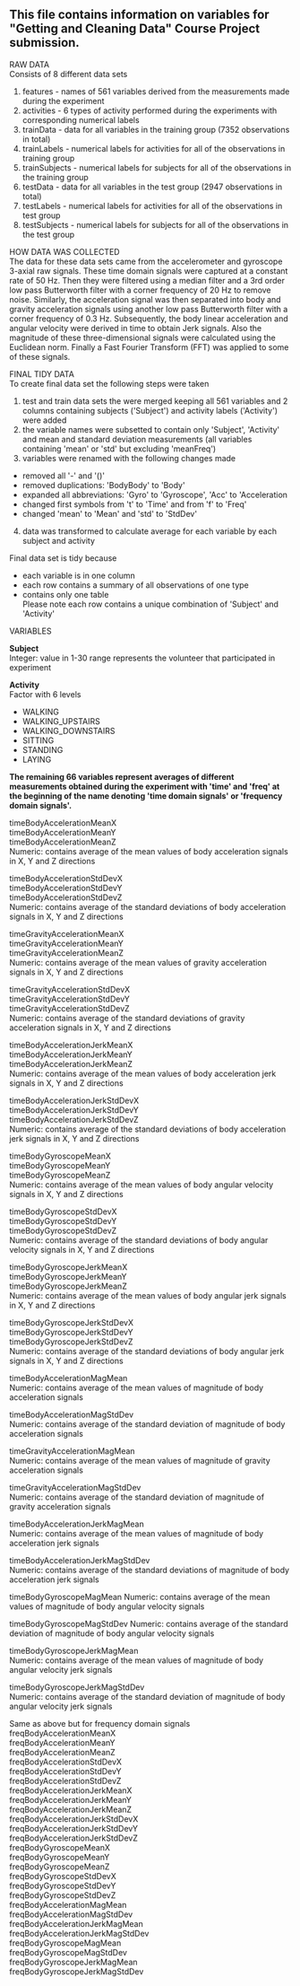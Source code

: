 ## This file contains information on variables for "Getting and Cleaning Data" Course Project submission.

RAW DATA  
Consists of 8 different data sets  
1. features - names of 561 variables derived from the measurements made during the experiment  
2. activities - 6 types of activity performed during the experiments with corresponding numerical labels    
3. trainData - data for all variables in the training group (7352 observations in total)  
4. trainLabels - numerical labels for activities for all of the observations in training group  
5. trainSubjects - numerical labels for subjects for all of the observations in the training group  
6. testData - data for all variables in the test group (2947 observations in total)  
7. testLabels - numerical labels for activities for all of the observations in test group  
8. testSubjects - numerical labels for subjects for all of the observations in the test group    

HOW DATA WAS COLLECTED   
The data for these data sets came from the accelerometer and gyroscope 3-axial raw signals. These time domain signals were captured at a constant rate of 50 Hz. Then they were filtered using a median filter and a 3rd order low pass Butterworth filter with a corner frequency of 20 Hz to remove noise. Similarly, the acceleration signal was then separated into body and gravity acceleration signals using another low pass Butterworth filter with a corner frequency of 0.3 Hz. Subsequently, the body linear acceleration and angular velocity were derived in time to obtain Jerk signals. Also the magnitude of these three-dimensional signals were calculated using the Euclidean norm. Finally a Fast Fourier Transform (FFT) was applied to some of these signals.  

FINAL TIDY DATA   
To create final data set the following steps were taken    
1. test and train data sets the were merged keeping all 561 variables and 2 columns containing subjects ('Subject') and activity labels ('Activity') were added  
2. the variable names were subsetted to contain only 'Subject', 'Activity' and mean and standard deviation measurements (all variables containing
'mean' or 'std' but excluding 'meanFreq')  
3. variables were renamed with the following changes made 
* removed all '-' and '()'
* removed duplications: 'BodyBody' to 'Body'
* expanded all abbreviations: 'Gyro' to 'Gyroscope', 'Acc' to 'Acceleration
* changed first symbols from 't' to 'Time' and from 'f' to 'Freq' 
* changed 'mean' to 'Mean' and 'std' to 'StdDev'
4. data was transformed to calculate average for each variable by each subject and activity   

Final data set is tidy because  
* each variable is in one column
* each row contains a summary of all observations of one type
* contains only one table  
Please note each row contains a unique combination of 'Subject' and 'Activity'  

VARIABLES  

**Subject**  
Integer: value in 1-30 range represents the volunteer that participated in experiment   

**Activity**  
Factor with 6 levels    
* WALKING    
* WALKING_UPSTAIRS  
* WALKING_DOWNSTAIRS  
* SITTING  
* STANDING  
* LAYING    
	
**The remaining 66 variables represent averages of different measurements obtained during the experiment with 'time' and 'freq' at the beginning of the name denoting 'time domain signals' or 'frequency domain signals'.**
	
timeBodyAccelerationMeanX   
timeBodyAccelerationMeanY  
timeBodyAccelerationMeanZ  
Numeric: contains average of the mean values of body acceleration signals in X, Y and Z directions   

timeBodyAccelerationStdDevX  
timeBodyAccelerationStdDevY  
timeBodyAccelerationStdDevZ  
Numeric: contains average of the standard deviations of body acceleration signals in X, Y and Z directions  

timeGravityAccelerationMeanX  
timeGravityAccelerationMeanY  
timeGravityAccelerationMeanZ  
Numeric: contains average of the mean values of gravity acceleration signals in X, Y and Z directions  

timeGravityAccelerationStdDevX  
timeGravityAccelerationStdDevY  
timeGravityAccelerationStdDevZ  
Numeric: contains average of the standard deviations of gravity acceleration signals in X, Y and Z directions  

timeBodyAccelerationJerkMeanX  
timeBodyAccelerationJerkMeanY  
timeBodyAccelerationJerkMeanZ  
Numeric: contains average of the mean values of body acceleration jerk signals in X, Y and Z directions  

timeBodyAccelerationJerkStdDevX  
timeBodyAccelerationJerkStdDevY  
timeBodyAccelerationJerkStdDevZ  
Numeric: contains average of the standard deviations of body acceleration jerk signals in X, Y and Z directions  

timeBodyGyroscopeMeanX  
timeBodyGyroscopeMeanY  
timeBodyGyroscopeMeanZ  
Numeric: contains average of the mean values of body angular velocity signals in X, Y and Z directions  

timeBodyGyroscopeStdDevX  
timeBodyGyroscopeStdDevY  
timeBodyGyroscopeStdDevZ  
Numeric: contains average of the standard deviations of body angular velocity signals in X, Y and Z directions  

timeBodyGyroscopeJerkMeanX  
timeBodyGyroscopeJerkMeanY  
timeBodyGyroscopeJerkMeanZ  
Numeric: contains average of the mean values of body angular jerk signals in X, Y and Z directions  

timeBodyGyroscopeJerkStdDevX  
timeBodyGyroscopeJerkStdDevY  
timeBodyGyroscopeJerkStdDevZ  
Numeric: contains average of the standard deviations of body angular jerk signals in X, Y and Z directions  

timeBodyAccelerationMagMean  
Numeric: contains average of the mean values of magnitude of body acceleration signals  

timeBodyAccelerationMagStdDev  
Numeric: contains average of the standard deviation of magnitude of body acceleration signals  

timeGravityAccelerationMagMean  
Numeric: contains average of the mean values of magnitude of gravity acceleration signals  

timeGravityAccelerationMagStdDev  
Numeric: contains average of the standard deviation of magnitude of gravity acceleration signals  

timeBodyAccelerationJerkMagMean  
Numeric: contains average of the mean values of magnitude of body acceleration jerk signals  

timeBodyAccelerationJerkMagStdDev  
Numeric: contains average of the standard deviations of magnitude of body acceleration jerk signals  

timeBodyGyroscopeMagMean
Numeric: contains average of the mean values of magnitude of body angular velocity signals  

timeBodyGyroscopeMagStdDev
Numeric: contains average of the standard deviation of magnitude of body angular velocity signals  

timeBodyGyroscopeJerkMagMean  
Numeric: contains average of the mean values of magnitude of body angular velocity jerk signals  

timeBodyGyroscopeJerkMagStdDev  
Numeric: contains average of the standard deviation of magnitude of body angular velocity jerk signals  

Same as above but for frequency domain signals  
freqBodyAccelerationMeanX  
freqBodyAccelerationMeanY  
freqBodyAccelerationMeanZ  
freqBodyAccelerationStdDevX  
freqBodyAccelerationStdDevY  
freqBodyAccelerationStdDevZ  
freqBodyAccelerationJerkMeanX  
freqBodyAccelerationJerkMeanY  
freqBodyAccelerationJerkMeanZ  
freqBodyAccelerationJerkStdDevX  
freqBodyAccelerationJerkStdDevY  
freqBodyAccelerationJerkStdDevZ  
freqBodyGyroscopeMeanX  
freqBodyGyroscopeMeanY  
freqBodyGyroscopeMeanZ  
freqBodyGyroscopeStdDevX  
freqBodyGyroscopeStdDevY  
freqBodyGyroscopeStdDevZ  
freqBodyAccelerationMagMean  
freqBodyAccelerationMagStdDev  
freqBodyAccelerationJerkMagMean  
freqBodyAccelerationJerkMagStdDev  
freqBodyGyroscopeMagMean  
freqBodyGyroscopeMagStdDev  
freqBodyGyroscopeJerkMagMean  
freqBodyGyroscopeJerkMagStdDev  
  
